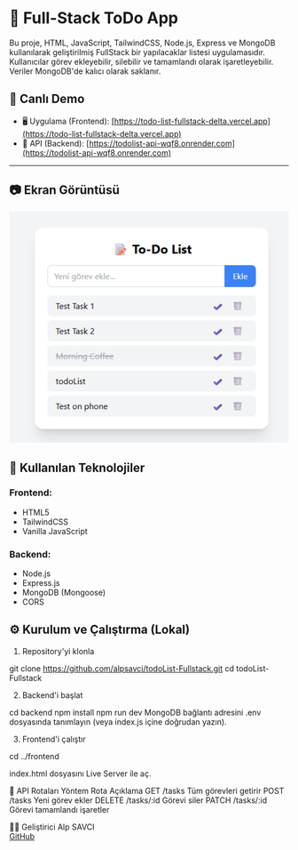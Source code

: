 # 📝 Full-Stack ToDo App

Bu proje, HTML, JavaScript, TailwindCSS, Node.js, Express ve MongoDB kullanılarak geliştirilmiş FullStack bir yapılacaklar listesi uygulamasıdır. Kullanıcılar görev ekleyebilir, silebilir ve tamamlandı olarak işaretleyebilir. Veriler MongoDB'de kalıcı olarak saklanır.


## 🚀 Canlı Demo

- 🖥️ Uygulama (Frontend): [https://todo-list-fullstack-delta.vercel.app](https://todo-list-fullstack-delta.vercel.app)
- 📡 API (Backend): [https://todolist-api-wqf8.onrender.com](https://todolist-api-wqf8.onrender.com)

---

## 📷 Ekran Görüntüsü

![Uygulama Görseli](./todoList.png)


## 🧰 Kullanılan Teknolojiler

### Frontend:
- HTML5
- TailwindCSS
- Vanilla JavaScript

### Backend:
- Node.js
- Express.js
- MongoDB (Mongoose)
- CORS


## ⚙️ Kurulum ve Çalıştırma (Lokal)

1. Repository'yi klonla

git clone https://github.com/alpsavci/todoList-Fullstack.git
cd todoList-Fullstack

2. Backend'i başlat

cd backend
npm install
npm run dev
MongoDB bağlantı adresini .env dosyasında tanımlayın (veya index.js içine doğrudan yazın).

3. Frontend'i çalıştır

cd ../frontend

index.html dosyasını Live Server ile aç.

📂 API Rotaları
Yöntem	    Rota	        Açıklama
GET	        /tasks	        Tüm görevleri getirir 
POST	    /tasks	        Yeni görev ekler 
DELETE	    /tasks/:id	    Görevi siler 
PATCH	    /tasks/:id	    Görevi tamamlandı işaretler 


👨‍💻 Geliştirici
Alp SAVCI  
[GitHub](https://github.com/alpsavci)